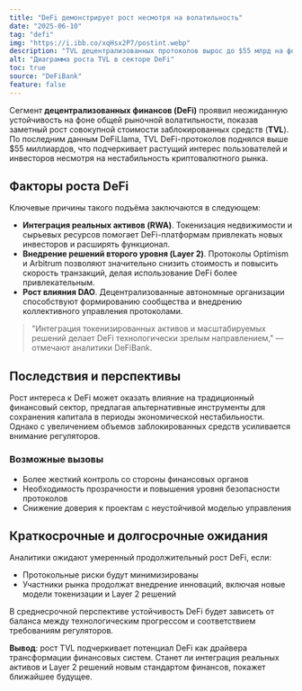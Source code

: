 ```yaml
---
title: "DeFi демонстрирует рост несмотря на волатильность"
date: "2025-06-10"
tag: "defi"
img: "https://i.ibb.co/xqHsx2P7/postint.webp"
description: "TVL децентрализованных протоколов вырос до $55 млрд на фоне рыночных колебаний"
alt: "Диаграмма роста TVL в секторе DeFi"
toc: true
source: "DeFiBank"
feature: false
---
```


Сегмент **децентрализованных финансов (DeFi)** проявил неожиданную устойчивость на фоне общей рыночной волатильности, показав заметный рост совокупной стоимости заблокированных средств (**TVL**). По последним данным DeFiLlama, TVL DeFi-протоколов поднялся выше $55 миллиардов, что подчеркивает растущий интерес пользователей и инвесторов несмотря на нестабильность криптовалютного рынка.

## Факторы роста DeFi

Ключевые причины такого подъёма заключаются в следующем:

- **Интеграция реальных активов (RWA)**. Токенизация недвижимости и сырьевых ресурсов помогает DeFi-платформам привлекать новых инвесторов и расширять функционал.
- **Внедрение решений второго уровня (Layer 2)**. Протоколы Optimism и Arbitrum позволяют значительно снизить стоимость и повысить скорость транзакций, делая использование DeFi более привлекательным.
- **Рост влияния DAO**. Децентрализованные автономные организации способствуют формированию сообщества и внедрению коллективного управления протоколами.

> "Интеграция токенизированных активов и масштабируемых решений делает DeFi технологически зрелым направлением," — отмечают аналитики DeFiBank.

## Последствия и перспективы

Рост интереса к DeFi может оказать влияние на традиционный финансовый сектор, предлагая альтернативные инструменты для сохранения капитала в периоды экономической нестабильности. Однако с увеличением объемов заблокированных средств усиливается внимание регуляторов.

### Возможные вызовы

- Более жесткий контроль со стороны финансовых органов
- Необходимость прозрачности и повышения уровня безопасности протоколов
- Снижение доверия к проектам с неустойчивой моделью управления

## Краткосрочные и долгосрочные ожидания

Аналитики ожидают умеренный продолжительный рост DeFi, если:

- Протокольные риски будут минимизированы
- Участники рынка продолжат внедрение инноваций, включая новые модели токенизации и Layer 2 решений

В среднесрочной перспективе устойчивость DeFi будет зависеть от баланса между технологическим прогрессом и соответствием требованиям регуляторов.

**Вывод**: рост TVL подчеркивает потенциал DeFi как драйвера трансформации финансовых систем. Станет ли интеграция реальных активов и Layer 2 решений новым стандартом финансов, покажет ближайшее будущее.
